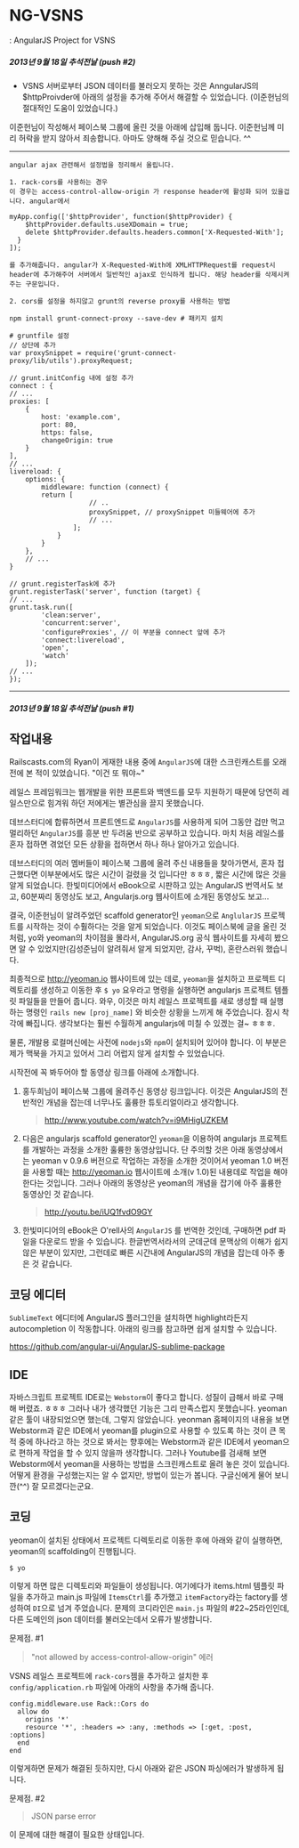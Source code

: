 NG-VSNS
=====

: AngularJS Project for VSNS

##### 2013년 9월 18일 추석전날 (push #2)

* VSNS 서버로부터 JSON 데이터를 불러오지 못하는 것은 AnngularJS의 $httpProivder에 아래의 설정을 추가해 주어서 해결할 수 있었습니다.
(이준헌님의 절대적인 도움이 있었습니다.)

이준헌님이 작성해서 페이스북 그룹에 올린 것을 아래에 삽입해 둡니다. 이준헌님께 미리 허락을 받지 않아서 죄송합니다.
아마도 양해해 주실 것으로 믿습니다. ^^

***

```
angular ajax 관련해서 설정법을 정리해서 올립니다.

1. rack-cors를 사용하는 경우
이 경우는 access-control-allow-origin 가 response header에 활성화 되어 있을겁니다. angular에서

myApp.config(['$httpProvider', function($httpProvider) {
    $httpProvider.defaults.useXDomain = true;
    delete $httpProvider.defaults.headers.common['X-Requested-With'];
  }
]);

를 추가해줍니다. angular가 X-Requested-With에 XMLHTTPRequest를 request시 header에 추가해주어 서버에서 일반적인 ajax로 인식하게 됩니다. 해당 header를 삭제시켜주는 구문입니다.

2. cors를 설정을 하지않고 grunt의 reverse proxy를 사용하는 방법

npm install grunt-connect-proxy --save-dev # 패키지 설치

# gruntfile 설정
// 상단에 추가
var proxySnippet = require('grunt-connect-proxy/lib/utils').proxyRequest;

// grunt.initConfig 내에 설정 추가
connect : {
// ...
proxies: [
    {
        host: 'example.com',
        port: 80,
        https: false,
        changeOrigin: true
    }
],
// ...
livereload: {
    options: {
        middleware: function (connect) {
        return [
                    // ..
                    proxySnippet, // proxySnippet 미들웨어에 추가
                    // ...
                ];
            }
        }
    },
    // ...
}

// grunt.registerTask에 추가
grunt.registerTask('server', function (target) {
// ...
grunt.task.run([
        'clean:server',
        'concurrent:server',
        'configureProxies', // 이 부분을 connect 앞에 추가
        'connect:livereload',
        'open',
        'watch'
    ]);
// ...
});
```

***

##### 2013년 9월 18일 추석전날 (push #1)

작업내용
----

Railscasts.com의 Ryan이 게재한 내용 중에 `AngularJS`에 대한 스크린캐스트를 오래 전에 본 적이 있었습니다. "이건 또 뭐야~" 

레일스 프레임워크는 웹개발을 위한 프론트와 백엔드를 모두 지원하기 때문에 당연히 레일스만으로 힘겨워 하던 저에게는 별관심을 끌지 못했습니다. 

데브스터디에 합류하면서 프론트엔드로 `AngularJS`를 사용하게 되어 그동안 겁만 먹고 멀리하던 `AngularJS`를 흥분 반 두려움 반으로 공부하고 있습니다. 마치 처음 레일스를 혼자 접하면 겪었던 모든 상황을 접하면서 하나 하나 알아가고 있습니다. 

데브스터디의 여러 멤버들이 페이스북 그룹에 올려 주신 내용들을 찾아가면서, 혼자 접근했다면 이부분에서도 많은 시간이 걸렸을 것 입니다만 ㅎㅎㅎ, 짧은 시간에 많은 것을 알게 되었습니다. 한빛미디어에서 eBook으로 시판하고 있는 AngularJS 번역서도 보고, 60분짜리 동영상도 보고, Angularjs.org 웹사이트에 소개된 동영상도 보고...

결국, 이준헌님이 알려주었던 scaffold generator인 `yeoman`으로 `AnglularJS` 프로젝트를 시작하는 것이 수훨하다는 것을 알게 되었습니다. 이것도 페이스북에 글을 올린 것 처럼, yo와 yeoman의 차이점을 몰라서, AngularJS.org 공식 웹사이트를 자세히 봤으면 알 수 있었지만(김성준님이 알려줘서 알게 되었지만, 감사, 꾸벅), 혼란스러워 했습니다. 

최종적으로 http://yeoman.io 웹사이트에 있는 데로, `yeoman`을 설치하고 프로젝트 디렉토리를 생성하고 이동한 후 `$ yo` 요우라고 명령을 실행하면 angularjs 프로젝트 템플릿 파일들을 만들어 줍니다. 와우, 이것은 마치 레일스 프로젝트를 새로 생성할 때 실행하는 명령인 `rails new [proj_name]` 와 비슷한 상황을 느끼게 해 주었습니다. 잠시 착각에 빠집니다. 생각보다는 훨씬 수월하게 angularjs에 미칠 수 있겠는 걸~ ㅎㅎㅎ.

물론, 개발용 로컬머신에는 사전에 `nodejs`와 `npm`이 설치되어 있어야 합니다. 이 부분은 제가 맥북을 가지고 있어서 그리 어럽지 않게 설치할 수 있었습니다. 

시작전에 꼭 봐두어야 할 동영상 링크를 아래에 소개합니다. 

  1. 홍두희님이 페이스북 그룹에 올려주신 동영상 링크입니다. 이것은 AngularJS의 전반적인 개념을 잡는데 너무나도 훌륭한 튜토리얼이라고 생각합니다. 

     >http://www.youtube.com/watch?v=i9MHigUZKEM

  2. 다음은 angularjs scaffold generator인 `yeoman`을 이용하여 angularjs 프로젝트를 개발하는 과정을 소개한 훌륭한 동영상입니다. 단 주의할 것은 아래 동영상에서는 yeoman v 0.9.6 버전으로 작업하는 과정을 소개한 것이어서 yeoman 1.0 버전을 사용할 때는 http://yeoman.io 웹사이트에 소개(v 1.0)된 내용데로 작업을 해야 한다는 것입니다. 그러나 아래의 동영상은 yeoman의 개념을 잡기에 아주 훌륭한 동영상인 것 같습니다.  

     >http://youtu.be/iUQ1fvdO9GY

  3. 한빛미디어의 eBook은 O'rell사의 `AngularJS` 를 번역한 것인데, 구매하면 pdf 파일을 다운로드 받을 수 있습니다. 한글번역서라서의 군데군데 문맥상의 이해가 쉽지 않은 부분이 있지만, 그런데로 빠른 시간내에 AngularJS의 개념을 잡는데 아주 좋은 것 같습니다. 


코딩 에디터
--------

`SublimeText` 에디터에 AngularJS 플러그인을 설치하면 highlight라든지 autocompletion 이 작동합니다. 아래의 링크를 참고하면 쉽게 설치할 수 있습니다. 

https://github.com/angular-ui/AngularJS-sublime-package

IDE
-------

자바스크립트 프로젝트 IDE로는 `Webstorm`이 좋다고 합니다. 성질이 급해서 바로 구매해 버렸죠. ㅎㅎㅎ
그러나 내가 생각했던 기능은 그리 만족스럽지 못했습니다. yeoman 같은 툴이 내장되었으면 했는데, 그렇지 않았습니다. yeonman 홈페이지의 내용을 보면 Webstorm과 같은 IDE에서 yeoman를 plugin으로 사용할 수 있도록 하는 것이 큰 목적 중에 하나라고 하는 것으로 봐서는 향후에는 Webstorm과 같은 IDE에서 yeoman으로 편하게 작업을 할 수 있지 않을까 생각합니다. 그러나 Youtube를 검새해 보면 Webstorm에서 yeoman을 사용하는 방법을 스크린캐스트로 올려 놓은 것이 있습니다. 어떻게 환경을 구성했는지는 알 수 없지만, 방법이 있는가 봅니다. 구글신에게 물어 보니깐(^^) 잘 모르겠다는군요. 

코딩
------

yeoman이 설치된 상태에서 프로젝트 디렉토리로 이동한 후에 아래와 같이 실행하면, yeoman의 scaffolding이 진행됩니다. 

```
$ yo
```

이렇게 하면 많은 디렉토리와 파일들이 생성됩니다. 여기에다가 items.html 템플릿 파일을 추가하고 main.js 파일에 `ItemsCtrl`를 추가했고 `itemFactory`라는 factory를 생성하여 `DI`으로 넘겨 주었습니다. 문제의 코디라인은 `main.js` 파일의 #22~25라인인데, 다른 도메인의 json 데이터를 불러오는데서 오류가 발생합니다. 

문제점. #1

> "not allowed by access-control-allow-origin" 에러

VSNS 레일스 프로젝트에 `rack-cors`젬을 추가하고 설치한 후 `config/application.rb` 파일에 아래의 사항을 추가해 줍니다. 

```
config.middleware.use Rack::Cors do
  allow do
    origins '*'
    resource '*', :headers => :any, :methods => [:get, :post, :options]
  end
end
```

이렇게하면 문제가 해결된 듯하지만, 다시 아래와 같은 JSON 파싱에러가 발생하게 됩니다. 

문제점. #2

> JSON parse error

이 문제에 대한 해결이 필요한 상태입니다. 



